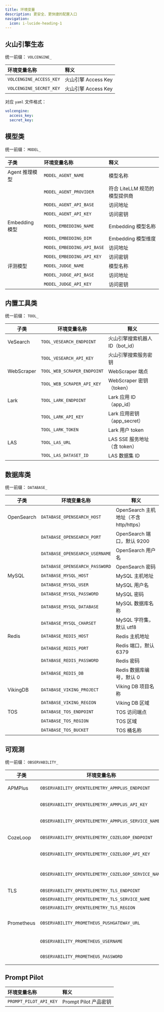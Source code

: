```yaml
---
title: 环境变量
description: 更安全、更快捷的配置入口
navigation:
  icon: i-lucide-heading-1
---
```


## 火山引擎生态

统一前缀： `VOLCENGINE_`

| 环境变量名称 | 释义 |
| :- | :- |
| `VOLCENGINE_ACCESS_KEY` | 火山引擎 Access Key |
| `VOLCENGINE_SECRET_KEY` | 火山引擎 Access Key |

对应 `yaml` 文件格式：

```yaml [config.yaml]
volcengine:
  access_key:
  secret_key:
```

## 模型类

统一前缀： `MODEL_`

| 子类 | 环境变量名称 | 释义 |
| :- | :- | :- |
| Agent 推理模型 | `MODEL_AGENT_NAME` | 模型名称 |
| | `MODEL_AGENT_PROVIDER` | 符合 LiteLLM 规范的模型提供商 |
| | `MODEL_AGENT_API_BASE` | 访问地址 |
| | `MODEL_AGENT_API_KEY` | 访问密钥 |
| Embedding 模型 | `MODEL_EMBEDDING_NAME` | Embedding 模型名称 |
| | `MODEL_EMBEDDING_DIM` | Embedding 模型维度 |
| | `MODEL_EMBEDDING_API_BASE` | 访问地址 |
| | `MODEL_EMBEDDING_API_KEY` | 访问密钥 |
| 评测模型 | `MODEL_JUDGE_NAME` | 模型名称 |
| | `MODEL_JUDGE_API_BASE` | 访问地址 |
| | `MODEL_JUDGE_API_KEY` | 访问密钥 |

## 内置工具类

统一前缀： `TOOL_`

| 子类       | 环境变量名称           | 释义 |
| ---------- | ---------------------- | ---- |
| VeSearch   | `TOOL_VESEARCH_ENDPOINT` | 火山引擎搜索机器人 ID（bot_id） |
|            | `TOOL_VESEARCH_API_KEY`  | 火山引擎搜索服务密钥 |
| WebScraper | `TOOL_WEB_SCRAPER_ENDPOINT` | WebScraper 端点 |
|            | `TOOL_WEB_SCRAPER_API_KEY`  | WebScraper 密钥（token） |
| Lark       | `TOOL_LARK_ENDPOINT`    | Lark 应用 ID（app_id） |
|            | `TOOL_LARK_API_KEY`     | Lark 应用密钥（app_secret） |
|            | `TOOL_LARK_TOKEN`       | Lark 用户 token |
| LAS        | `TOOL_LAS_URL`          | LAS SSE 服务地址（含 token） |
|            | `TOOL_LAS_DATASET_ID`   | LAS 数据集 ID |

## 数据库类

统一前缀： `DATABASE_`

| 子类      | 环境变量名称                                | 释义 |
| --------- | ------------------------------------------- | ---- |
| OpenSearch | `DATABASE_OPENSEARCH_HOST`                 | OpenSearch 主机地址（不含 http/https） |
|           | `DATABASE_OPENSEARCH_PORT`                  | OpenSearch 端口，默认 9200 |
|           | `DATABASE_OPENSEARCH_USERNAME`              | OpenSearch 用户名 |
|           | `DATABASE_OPENSEARCH_PASSWORD`              | OpenSearch 密码 |
| MySQL     | `DATABASE_MYSQL_HOST`                       | MySQL 主机地址 |
|           | `DATABASE_MYSQL_USER`                       | MySQL 用户名 |
|           | `DATABASE_MYSQL_PASSWORD`                   | MySQL 密码 |
|           | `DATABASE_MYSQL_DATABASE`                   | MySQL 数据库名称 |
|           | `DATABASE_MYSQL_CHARSET`                    | MySQL 字符集，默认 utf8 |
| Redis     | `DATABASE_REDIS_HOST`                       | Redis 主机地址 |
|           | `DATABASE_REDIS_PORT`                       | Redis 端口，默认 6379 |
|           | `DATABASE_REDIS_PASSWORD`                   | Redis 密码 |
|           | `DATABASE_REDIS_DB`                         | Redis 数据库编号，默认 0 |
| VikingDB  | `DATABASE_VIKING_PROJECT`                   | Viking DB 项目名称 |
|           | `DATABASE_VIKING_REGION`                    | Viking DB 区域 |
| TOS       | `DATABASE_TOS_ENDPOINT`                     | TOS 访问端点 |
|           | `DATABASE_TOS_REGION`                       | TOS 区域 |
|           | `DATABASE_TOS_BUCKET`                       | TOS 桶名称 |

## 可观测

统一前缀： `OBSERVABILITY_`

| 子类       | 环境变量名称                                        | 释义 |
| ---------- | --------------------------------------------------- | ---- |
| APMPlus    | `OBSERVABILITY_OPENTELEMETRY_APMPLUS_ENDPOINT`      | APMPlus 上报地址 |
|            | `OBSERVABILITY_OPENTELEMETRY_APMPLUS_API_KEY`       | APMPlus 鉴权密钥 |
|            | `OBSERVABILITY_OPENTELEMETRY_APMPLUS_SERVICE_NAME`  | APMPlus 服务名称 |
| CozeLoop   | `OBSERVABILITY_OPENTELEMETRY_COZELOOP_ENDPOINT`     | CozeLoop 上报地址 |
|            | `OBSERVABILITY_OPENTELEMETRY_COZELOOP_API_KEY`      | CozeLoop 鉴权密钥 |
|            | `OBSERVABILITY_OPENTELEMETRY_COZELOOP_SERVICE_NAME` | CozeLoop 服务空间 ID（space_id） |
| TLS        | `OBSERVABILITY_OPENTELEMETRY_TLS_ENDPOINT`          | TLS 上报地址 |
|            | `OBSERVABILITY_OPENTELEMETRY_TLS_SERVICE_NAME`      | TLS topic_id |
|            | `OBSERVABILITY_OPENTELEMETRY_TLS_REGION`            | TLS 区域 |
| Prometheus | `OBSERVABILITY_PROMETHEUS_PUSHGATEWAY_URL`          | Prometheus Pushgateway 地址 |
|            | `OBSERVABILITY_PROMETHEUS_USERNAME`                 | Prometheus 用户名 |
|            | `OBSERVABILITY_PROMETHEUS_PASSWORD`                 | Prometheus 密码 |

## Prompt Pilot

| 环境变量名称 | 释义 |
| :- | :- |
| `PROMPT_PILOT_API_KEY` | Prompt Pilot 产品密钥 |

